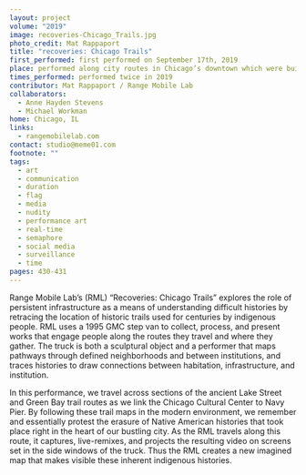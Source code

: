 ```yaml
---
layout: project
volume: "2019"
image: recoveries-Chicago_Trails.jpg
photo_credit: Mat Rappaport
title: "recoveries: Chicago Trails"
first_performed: first performed on September 17th, 2019
place: performed along city routes in Chicago’s downtown which were built over Native American routes., Chicago, IL
times_performed: performed twice in 2019
contributor: Mat Rappaport / Range Mobile Lab
collaborators:
  - Anne Hayden Stevens
  - Michael Workman
home: Chicago, IL
links:
  - rangemobilelab.com
contact: studio@meme01.com
footnote: ""
tags:
  - art
  - communication
  - duration
  - flag
  - media
  - nudity
  - performance art
  - real-time
  - semaphore
  - social media
  - surveillance
  - time
pages: 430-431
---
```


Range Mobile Lab’s (RML) “Recoveries: Chicago Trails” explores the role of persistent infrastructure as a means of understanding difficult histories by retracing the location of historic trails used for centuries by indigenous people. RML uses a 1995 GMC step van to collect, process, and present works that engage people along the routes they travel and where they gather. The truck is both a sculptural object and a performer that maps pathways through defined neighborhoods and between institutions, and traces histories to draw connections between habitation, infrastructure, and institution.

In this performance, we travel across sections of the ancient Lake Street and Green Bay trail routes as we link the Chicago Cultural Center to Navy Pier. By following these trail maps in the modern environment, we remember and essentially protest the erasure of Native American histories that took place right in the heart of our bustling city. As the RML travels along this route, it captures, live-remixes, and projects the resulting video on screens set in the side windows of the truck. Thus the RML creates a new imagined map that makes visible these inherent indigenous histories.
